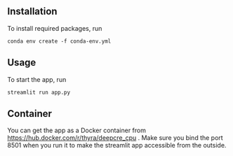 ## Installation
To install required packages, run 

```
conda env create -f conda-env.yml
```

## Usage
To start the app, run

```
streamlit run app.py
```

## Container
You can get the app as a Docker container from https://hub.docker.com/r/thyra/deepcre_cpu . Make sure you bind the port 8501 when you run it to make the streamlit app accessible from the outside.
